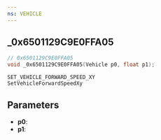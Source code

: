 ```yaml
---
ns: VEHICLE
---
```

## _0x6501129C9E0FFA05

```c
// 0x6501129C9E0FFA05
void _0x6501129C9E0FFA05(Vehicle p0, float p1);
```

```
SET_VEHICLE_FORWARD_SPEED_XY
SetVehicleForwardSpeedXy
```


## Parameters
* **p0**: 
* **p1**: 

